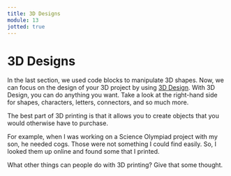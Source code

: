 ```yaml
---
title: 3D Designs
module: 13
jotted: true
---
```


# 3D Designs

In the last section, we used code blocks to manipulate 3D shapes.  Now, we can focus on the design of your 3D project by using <a href="https://www.tinkercad.com/dashboard?type=tinkercad&collection=designs" target="_blank">3D Design</a>.  With 3D Design, you can do anything you want.  Take a look at the right-hand side for shapes, characters, letters, connectors, and so much more.

The best part of 3D printing is that it allows you to create objects that you would otherwise have to purchase.

For example, when I was working on a Science Olympiad project with my son, he needed cogs.  Those were not something I could find easily.  So, I looked them up online and found some that I printed.  

What other things can people do with 3D printing? Give that some thought.